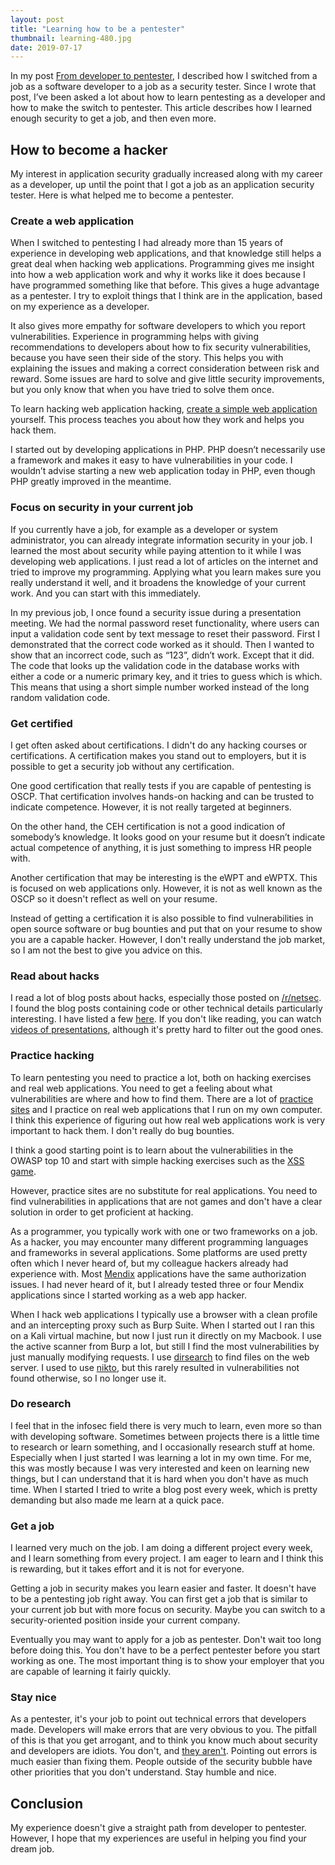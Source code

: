 ```yaml
---
layout: post
title: "Learning how to be a pentester"
thumbnail: learning-480.jpg
date: 2019-07-17
---
```


In my post [From developer to pentester](/2017/08/16/from-developer-to-pentester/), I described how I switched from a job as a software developer to a job as a security tester. Since I wrote that post, I’ve  been asked a lot about how to learn pentesting as a developer and how to make the switch to pentester. This article describes how I learned enough security to get a job, and then even more.

## How to become a hacker

My interest in application security gradually increased along with my career as a developer, up until the point that I got a job as an application security tester. Here is what helped me to become a pentester.

### Create a web application

When I switched to pentesting I had already more than 15 years of experience in developing web applications, and that knowledge still helps a great deal when hacking web applications. Programming gives me insight into how a web application work and why it works like it does because I have programmed something like that before. This gives a huge advantage as a pentester. I try to exploit things that I think are in the application, based on my experience as a developer.

It also gives more empathy for software developers to which you report vulnerabilities. Experience in programming helps with giving recommendations to developers about how to fix security vulnerabilities, because you have seen their side of the story. This helps you with explaining the issues and making a correct consideration between risk and reward. Some issues are hard to solve and give little security improvements, but you only know that when you have tried to solve them once. 

To learn hacking web application hacking, [create a simple web application](https://docs.djangoproject.com/en/2.1/intro/tutorial01/) yourself. This process teaches you about how they work and helps you hack them.

I started out by developing applications in PHP. PHP doesn’t necessarily use a framework and makes it easy to have vulnerabilities in your code. I wouldn’t advise starting a new web application today in PHP, even though PHP greatly improved in the meantime.

### Focus on security in your current job

If you currently have a job, for example as a developer or system administrator, you can already integrate information security in your job. I learned the most about security while paying attention to it while I was developing web applications. I just read a lot of articles on the internet and tried to improve my programming. Applying what you learn makes sure you really understand it well, and it broadens the knowledge of your current work. And you can start with this immediately.

In my previous job, I once found a security issue during a presentation meeting. We had the normal password reset functionality, where users can input a validation code sent by text message to reset their password. First I demonstrated that the correct code worked as it should. Then I wanted to show that an incorrect code, such as “123”, didn’t work. Except that it did. The code that looks up the validation code in the database works with either a code or a numeric primary key, and it tries to guess which is which. This means that using a short simple number worked instead of the long random validation code.

### Get certified

I get often asked about certifications. I didn't do any hacking courses or certifications. A certification makes you stand out to employers, but it is possible to get a security job without any certification.

One good certification that really tests if you are capable of pentesting is OSCP. That certification involves hands-on hacking and can be trusted to indicate competence. However, it is not really targeted at beginners.

On the other hand, the CEH certification is not a good indication of somebody’s knowledge. It looks good on your resume but it doesn’t indicate actual competence of anything, it is just something to impress HR people with.

Another certification that may be interesting is the eWPT and eWPTX. This is focused on web applications only. However, it is not as well known as the OSCP so it doesn't reflect as well on your resume.

Instead of getting a certification it is also possible to find vulnerabilities in open source software or bug bounties and put that on your resume to show you are a capable hacker. However, I don't really understand the job market, so I am not the best to give you advice on this.

### Read about hacks

I read a lot of blog posts about hacks, especially those posted on [/r/netsec](https://www.reddit.com/r/netsec). I found the blog posts containing code or other technical details particularly interesting. I have listed a few [here](/2016/08/19/recent-web-hacks/). If you don't like reading, you can watch [videos of presentations](https://www.youtube.com/playlist?list=PLOUjx7sqZlQ-CE_bUCStkxSKyN2VMl2JZ), although it's pretty hard to filter out the good ones.

### Practice hacking

To learn pentesting you need to practice a lot, both on hacking exercises and real web applications. You need to get a feeling about what vulnerabilities are where and how to find them. There are a lot of [practice sites](/2018/12/19/practice-hacking-with-vulnerable-systems/) and I practice on real web applications that I run on my own computer. I think this experience of figuring out how real web applications work is very important to hack them. I don't really do bug bounties.

I think a good starting point is to learn about the vulnerabilities in the OWASP top 10 and start with simple hacking exercises such as the [XSS game](https://xss-game.appspot.com/).

However, practice sites are no substitute for real applications. You need to find vulnerabilities in applications that are not games and don't have a clear solution in order to get proficient at hacking.

As a programmer, you typically work with one or two frameworks on a job. As a hacker, you may encounter many different programming languages and frameworks in several applications. Some platforms are used pretty often which I never heard of, but my colleague hackers already had experience with. Most [Mendix](https://www.mendix.com/) applications have the same authorization issues. I had never heard of it, but I already tested three or four Mendix applications since I started working as a web app hacker.

When I hack web applications I typically use a browser with a clean profile and an intercepting proxy such as Burp Suite. When I started out I ran this on a Kali virtual machine, but now I just run it directly on my Macbook. I use the active scanner from Burp a lot, but still I find the most vulnerabilities by just manually modifying requests. I use [dirsearch](https://github.com/maurosoria/dirsearch) to find files on the web server. I used to use [nikto](https://github.com/sullo/nikto), but this rarely resulted in vulnerabilities not found otherwise, so I no longer use it.

### Do research

I feel that in the infosec field there is very much to learn, even more so than with developing software. Sometimes between projects there is a little time to research or learn something, and I occasionally research stuff at home. Especially when I just started I was learning a lot in my own time. For me, this was mostly because I was very interested and keen on learning new things, but I can understand that it is hard when you don't have as much time. When I started I tried to write a blog post every week, which is pretty demanding but also made me learn at a quick pace.

### Get a job

I learned very much on the job. I am doing a different project every week, and I learn something from every project. I am eager to learn and I think this is rewarding, but it takes effort and it is not for everyone.

Getting a job in security makes you learn easier and faster. It doesn't have to be a pentesting job right away. You can first get a job that is similar to your current job but with more focus on security. Maybe you can switch to a security-oriented position inside your current company.

Eventually you may want to apply for a job as pentester. Don't wait too long before doing this. You don't have to be a perfect pentester before you start working as one. The most important thing is to show your employer that you are capable of learning it fairly quickly.

### Stay nice

As a pentester, it's your job to point out technical errors that developers made. Developers will make errors that are very obvious to you. The pitfall of this is that you get arrogant, and to think you know much about security and developers are idiots. You don't, and [they aren't](https://www.cryptologie.net/article/466/developers-are-not-idiots). Pointing out errors is much easier than fixing them. People outside of the security bubble have other priorities that you don't understand. Stay humble and nice.

## Conclusion

My experience doesn't give a straight path from developer to pentester. However, I hope that my experiences are useful in helping you find your dream job.